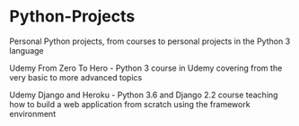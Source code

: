 # Python-Projects
Personal Python projects, from courses to personal projects in the Python 3 language

Udemy From Zero To Hero - Python 3 course in Udemy covering from the very basic to more advanced topics

Udemy Django and Heroku - Python 3.6 and Django 2.2 course teaching how to build a web application from scratch using the framework environment
